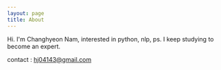 ```yaml
---
layout: page
title: About
---
```

Hi. I'm Changhyeon Nam, interested in python, nlp, ps. I keep studying to become an expert.


contact : <a href="mailto:hj04143@gmail.com">hj04143@gmail.com</a>
